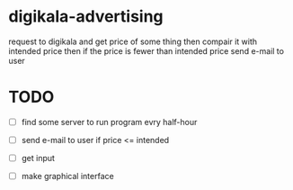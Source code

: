 # digikala-advertising
request to digikala and get price of some thing then compair it with intended price then if the price is fewer than intended price send e-mail to user

# TODO
- [ ] find some server to run program evry half-hour

- [ ] send e-mail to user if price <= intended 

- [ ] get input

- [ ] make graphical interface
